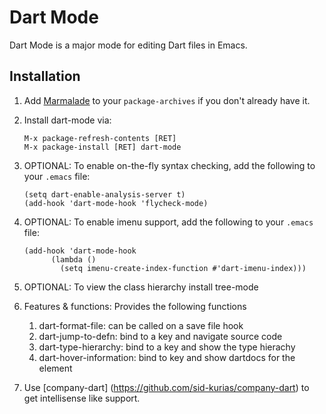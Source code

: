Dart Mode
=========
Dart Mode is a major mode for editing Dart files in Emacs.

## Installation

1. Add [Marmalade](https://marmalade-repo.org/#download) to your
   `package-archives` if you don't already have it.

1.  Install dart-mode via:
    ```
    M-x package-refresh-contents [RET]
    M-x package-install [RET] dart-mode
    ```

1.  OPTIONAL: To enable on-the-fly syntax checking, add the
    following to your `.emacs` file:
    ```
    (setq dart-enable-analysis-server t)
    (add-hook 'dart-mode-hook 'flycheck-mode)
    ```

1.  OPTIONAL: To enable imenu support, add the
    following to your `.emacs` file:
    ```
	(add-hook 'dart-mode-hook
          (lambda ()
            (setq imenu-create-index-function #'dart-imenu-index)))
    ```
1.  OPTIONAL: To view the class hierarchy install tree-mode

1.  Features & functions: Provides the following functions
    1. dart-format-file: can be called on a save file hook
    2. dart-jump-to-defn: bind to a key and navigate source code
    3. dart-type-hierarchy: bind to a key and show the type hierachy
    4. dart-hover-information: bind to key and show dartdocs for the element

1. Use [company-dart] (https://github.com/sid-kurias/company-dart) to get intellisense
   like support.
